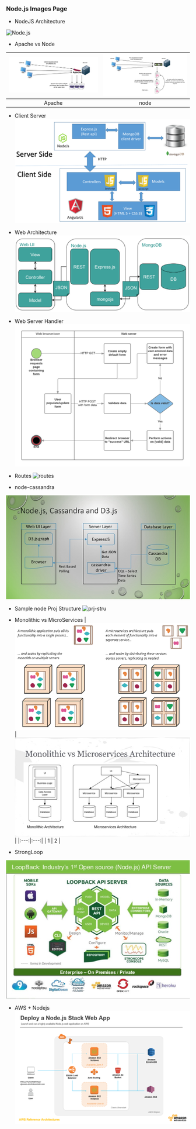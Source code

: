 ### Node.js Images Page

- NodeJS Architecture

![Node.js](node.jpg)

- Apache vs Node

| ![Apache](Apache-server.png)  | ![node](node-server.png) |
|:---:|:---:|
| Apache | node |

- Client Server
![client-server](client-server.png)

- Web Architecture
![web-arch](web-architecture.png)

- Web Server Handler
![web-server](webserver-handle.png)

- Routes
![routes](routes.png)

- node-cassandra

![node-cassandra](node-cassandra.jpg)

- Sample node Proj Structure
![prj-stru](proj_structure.png)

- Monolithic vs MicroServices
| ![mi-mo](arch-diag.png)  | ![mimo1](micro-service.jpg) |
|:---:|:---:|
| 1 | 2 |

- StrongLoop

![stongloop](strongloop-overview.jpg)

- AWS + Nodejs
![aws](aws-nodejs.png)
